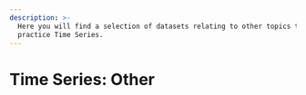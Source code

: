 ```yaml
---
description: >-
  Here you will find a selection of datasets relating to other topics to
  practice Time Series.
---
```


# Time Series: Other

